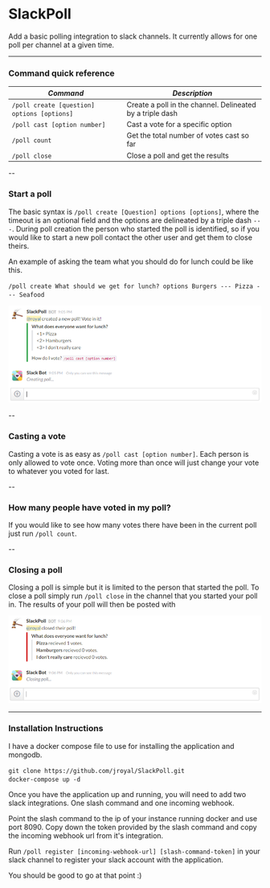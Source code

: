 # SlackPoll
Add a basic polling integration to slack channels. It currently allows for one poll per channel at a given time.

--- 

### Command quick reference

| *Command*   | *Description* |
|------------|-----------------|
| `/poll create [question] options [options]` |  Create a poll in the channel. Delineated by a triple dash |
| `/poll cast [option number]` | Cast a vote for a specific option | 
| `/poll count` | Get the total number of votes cast so far | 
| `/poll close` | Close a poll and get the results |

--

### Start a poll

The basic syntax is `/poll create [Question] options [options]`, where the timeout is an optional field and the options are delineated by a triple dash `---`. During poll creation the person who started the poll is identified, so if you would like to start a new poll contact the other user and get them to close theirs.

An example of asking the team what you should do for lunch could be like this.

`/poll create What should we get for lunch? options Burgers --- Pizza --- Seafood`

![Initial Poll](screenshots/initialpoll.PNG "Initial Poll")

--

### Casting a vote

Casting a vote is as easy as `/poll cast [option number]`. Each person is only allowed to vote once. Voting more than once will just change your vote to whatever you voted for last.

--

### How many people have voted in my poll?

If you would like to see how many votes there have been in the current poll just run `/poll count`.

--

### Closing a poll

Closing a poll is simple but it is limited to the person that started the poll. To close a poll simply run `/poll close` in the channel that you started your poll in. The results of your poll will then be posted with 

![Closing Poll](screenshots/closedpoll.PNG "Closing Poll")


---

### Installation Instructions

I have a docker compose file to use for installing the application and mongodb. 

`git clone https://github.com/jroyal/SlackPoll.git`  
`docker-compose up -d`

Once you have the application up and running, you will need to add two slack integrations. One slash command and one incoming webhook. 

Point the slash command to the ip of your instance running docker and use port 8090. Copy down the token provided by the slash command and copy the incoming webhook url from it's integration. 

Run `/poll register [incoming-webhook-url] [slash-command-token]` in your slack channel to register your slack account with the application.

You should be good to go at that point :)
